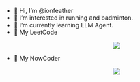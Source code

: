 - 👋 Hi, I’m @ionfeather
- 👀 I’m interested in running and badminton.
- 🌱 I’m currently learning LLM Agent.
- 📕 My LeetCode
  <p align="center">
     <img src="https://stats.justsong.cn/api/leetcode?username=lizishadow&cn=true">
  </p>
- 👜 My NowCoder
  <p align="center">
     <img src="https://stats.justsong.cn/api/nowcoder?id=863542231">
  </p>
  
